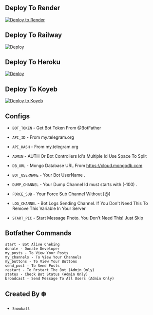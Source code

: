 ## Deploy To Render

[![Deploy to Render](https://render.com/images/deploy-to-render-button.svg)](https://render.com/deploy?repo=https://github.com/Snowball-01/Auto-Post-Bot)

## Deploy To Railway 

<a href="https://graph.org/file/fabd75cd5043d2cfdc13d.jpg"><img src="https://railway.app/button.svg" alt="Deploy"></a>

## Deploy To Heroku 

<a href="https://heroku.com/deploy?template=https://github.com/Snowball-01/Auto-Post-Bot"><img src="https://www.herokucdn.com/deploy/button.svg" alt="Deploy"></a>

## Deploy To Koyeb
[![Deploy to Koyeb](https://www.koyeb.com/static/images/deploy/button.svg)](https://app.koyeb.com/deploy?type=git&repository=github.com/Snowball-01/Auto-Post-Bot/tree/main&env[BOT_TOKEN]&env[API_ID]&env[API_HASH]&env[ADMIN]&env[DB_URL]&env[BOT_USERNAME]&[FORCE_SUB]&env[LOG_CHANNEL]&run_command=python%20bot.py&branch=main&name=Auto-Post-Bot)


## Configs

- `BOT_TOKEN` - Get Bot Token From @BotFather

- `API_ID` - From my.telegram.org

- `API_HASH` - From my.telegram.org

- `ADMIN` - AUTH Or Bot Controllers Id's Multiple Id Use Space To Split

- `DB_URL` - Mongo Database URL From https://cloud.mongodb.com

- `BOT_USERNAME` - Your Bot UserName .

- `DUMP_CHANNEL` - Your Dump Channel Id must starts with (-100) .

- `FORCE_SUB` - Your Force Sub Channel Without [@]

- `LOG_CHANNEL` - Bot Logs Sending Channel. If You Don't Need This To Remove This Variable In Your Server

- `START_PIC` - Start Message Photo. You Don't Need This! Just Skip

## Botfather Commands

```
start - Bot Alive Cheking
donate - Donate Developer
my_posts - To View Your Posts
my_channels - To View Your Channels
my_buttons - To View Your Buttons
send_post - To Send Posts
restart - To Rrstart The Bot (Admin Only)
status - Check Bot Status (Admin Only)
broadcast - Send Message To All Users (Admin Only)
```


## Created By ❄️

- `Snowball`
